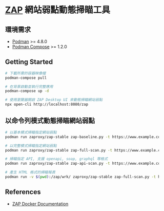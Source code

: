 # [ZAP](https://www.zaproxy.org/) 網站弱點動態掃瞄工具

## 環境需求

- [Podman](https://podman.io/) >= 4.8.0
- [Podman Compose](https://github.com/containers/podman-compose) >= 1.2.0

## Getting Started

```sh
# 下載所需的容器映像檔
podman-compose pull

# 在背景啟動並執行完整應用
podman-compose up -d

# 使用瀏覽器開啟 ZAP Desktop UI 來動態掃瞄網站弱點
npx open-cli http://localhost:8080/zap
```

## 以命令列模式動態掃瞄網站弱點

```sh
# 以基本模式掃瞄指定網站弱點
podman run zaproxy/zap-stable zap-baseline.py -t https://www.example.com

# 以完整模式掃瞄指定網站弱點
podman run zaproxy/zap-stable zap-full-scan.py -t https://www.example.com

# 掃瞄指定 API, 支援 openapi, soap, graphql 等格式
podman run zaproxy/zap-stable zap-api-scan.py -t https://www.example.com/graphql -f graphql

# 產生 HTML 格式的掃瞄報表
podman run -v $(pwd):/zap/wrk/ zaproxy/zap-stable zap-full-scan.py -t https://www.example.com -r dast-report.html
```

## References

- [ZAP Docker Documentation](https://www.zaproxy.org/docs/docker/)
